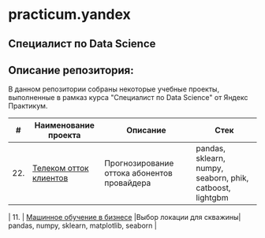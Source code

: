 # practicum.yandex
## Специалист по Data Science
## Описание репозитория: 

В данном репозитории собраны некоторые учебные проекты, выполненные в рамказ курса "Специалист по Data Science" от Яндекс Практикум.


| #    | Наименование проекта                | Описание                                                     | Стек                                                         |
| ---- | ------------------------------------------------------------ | ------------------------------------------------------------ | ------------------------------------------------------------ |
| 22.   | [Телеком отток клиентов](https://github.com/m317ae/practicum.yandex/tree/main/%D0%A1%D0%BF%D1%80%D0%B8%D0%BD%D1%82%2022%2C%20%D0%B2%D1%8B%D0%BF%D1%83%D1%81%D0%BA%D0%BD%D0%BE%D0%B9%20%D1%82%D0%B5%D0%BB%D0%B5%D0%BA%D0%BE%D0%BC) |Прогнозирование оттока абонентов провайдера | pandas, sklearn, numpy, seaborn, phik, catboost, lightgbm |

| 11.   | [Машинное обучение в бизнесе](https://github.com/m317ae/practicum.yandex/tree/main/%D0%A1%D0%BF%D1%80%D0%B8%D0%BD%D1%82%2011%2C%20%D0%BC%D0%B0%D1%88%D0%B8%D0%BD%D0%BD%D0%BE%D0%B5%20%D0%BE%D0%B1%D1%83%D1%87%D0%B5%D0%BD%D0%B8%D0%B5%20%D0%B2%20%D0%B1%D0%B8%D0%B7%D0%BD%D0%B5%D1%81%D0%B5) |Выбор локации для скважины| pandas, numpy, sklearn, matplotlib, seaborn |

